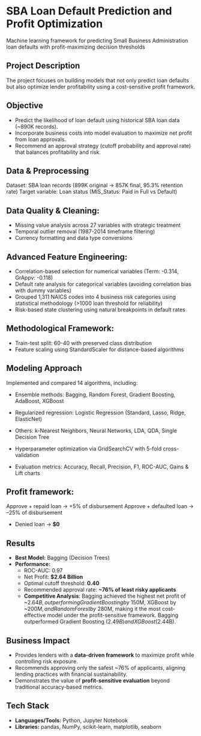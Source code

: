# SBA Loan Default Prediction and Profit Optimization
Machine learning framework for predicting Small Business Administration loan defaults with profit-maximizing decision thresholds

## Project Description  
The project focuses on building models that not only predict loan defaults but also optimize lender profitability using a cost-sensitive profit framework.  

## Objective  
- Predict the likelihood of loan default using historical SBA loan data (~890K records).  
- Incorporate business costs into model evaluation to maximize net profit from loan approvals.  
- Recommend an approval strategy (cutoff probability and approval rate) that balances profitability and risk.  

## Data & Preprocessing
Dataset: SBA loan records (899K original → 857K final, 95.3% retention rate)
Target variable: Loan status (MIS_Status: Paid in Full vs Default)

## Data Quality & Cleaning:
* Missing value analysis across 27 variables with strategic treatment
* Temporal outlier removal (1987-2014 timeframe filtering)
* Currency formatting and data type conversions

## Advanced Feature Engineering:
* Correlation-based selection for numerical variables (Term: -0.314, GrAppv: -0.118)
* Default rate analysis for categorical variables (avoiding correlation bias with dummy variables)
* Grouped 1,311 NAICS codes into 4 business risk categories using statistical methodology (>1000 loan threshold for reliability)
* Risk-based state clustering using natural breakpoints in default rates

## Methodological Framework:

* Train-test split: 60-40 with preserved class distribution
* Feature scaling using StandardScaler for distance-based algorithms

## Modeling Approach
Implemented and compared 14 algorithms, including:
* Ensemble methods: Bagging, Random Forest, Gradient Boosting, AdaBoost, XGBoost
* Regularized regression: Logistic Regression (Standard, Lasso, Ridge, ElasticNet)
* Others: k-Nearest Neighbors, Neural Networks, LDA, QDA, Single Decision Tree

* Hyperparameter optimization via GridSearchCV with 5-fold cross-validation
* Evaluation metrics: Accuracy, Recall, Precision, F1, ROC-AUC, Gains & Lift charts

## Profit framework:  
Approve + repaid loan → +5% of disbursement
Approve + defaulted loan → –25% of disbursement
  - Denied loan → **$0**  

## Results  
- **Best Model:** Bagging (Decision Trees)  
- **Performance:**  
  - ROC-AUC: 0.97  
  - Net Profit: **$2.64 Billion**  
  - Optimal cutoff threshold: **0.40**  
  - Recommended approval rate: **~76% of least risky applicants**
  - **Competitive Analysis**: Bagging achieved the highest net profit of ~$2.64B, outperforming Gradient Boosting by ~$150M, XGBoost by ~$200M, and Random Forest by ~$280M, making it the most cost-effective model under the profit-sensitive framework. Bagging outperformed Gradient Boosting ($2.49B) and XGBoost ($2.44B).  

##  Business Impact  
- Provides lenders with a **data-driven framework** to maximize profit while controlling risk exposure.  
- Recommends approving only the safest ~76% of applicants, aligning lending practices with financial sustainability.  
- Demonstrates the value of **profit-sensitive evaluation** beyond traditional accuracy-based metrics.  


##  Tech Stack  
- **Languages/Tools:** Python, Jupyter Notebook  
- **Libraries:** pandas, NumPy, scikit-learn, matplotlib, seaborn  


